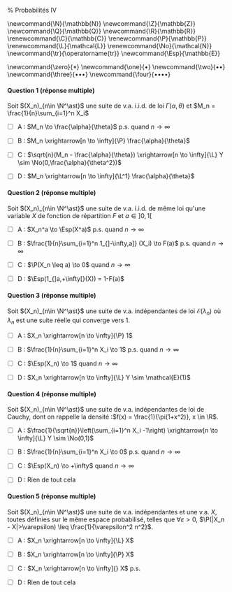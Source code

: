 % Probabilités IV

<!-- LaTeX Macros -->
\newcommand{\N}{\mathbb{N}}
\newcommand{\Z}{\mathbb{Z}}
\newcommand{\Q}{\mathbb{Q}}
\newcommand{\R}{\mathbb{R}}
\renewcommand{\C}{\mathbb{C}}
\renewcommand{\P}{\mathbb{P}}
\renewcommand{\L}{\mathcal{L}}
\renewcommand{\No}{\mathcal{N}}
\newcommand{\tr}{\operatorname{tr}}
\newcommand{\Esp}{\mathbb{E}}

\newcommand{\zero}{$\mathord{\boldsymbol{\circ}}$}
\newcommand{\one}{$\mathord{\bullet}$}
\newcommand{\two}{$\mathord{\bullet}\mathord{\bullet}$}
\newcommand{\three}{$\mathord{\bullet}\mathord{\bullet}\mathord{\bullet}$}
\newcommand{\four}{$\mathord{\bullet}\mathord{\bullet}\mathord{\bullet}\mathord{\bullet}$}

#### Question 1 (réponse multiple)
Soit $(X_n)_{n\in \N^\ast}$ une suite de v.a. i.i.d. de loi $\Gamma(\alpha,\theta)$ et $M_n = \frac{1}{n}\sum_{i=1}^n X_i$

  - [ ] A : $M_n \to \frac{\alpha}{\theta}$ p.s. quand $n \to \infty$

  - [ ] B : $M_n \xrightarrow[n \to \infty]{\P} \frac{\alpha}{\theta}$ 

  - [ ] C : $\sqrt{n}(M_n - \frac{\alpha}{\theta}) \xrightarrow[n \to \infty]{\L} Y \sim \No(0,\frac{\alpha}{\theta^2})$

  - [ ] D : $M_n \xrightarrow[n \to \infty]{\L^1} \frac{\alpha}{\theta}$


#### Question 2 (réponse multiple)
Soit $(X_n)_{n\in \N^\ast}$ une suite de v.a. i.i.d. de même loi qu'une variable $X$ de fonction de répartition $F$ et $a \in ]0,1[$

  - [ ]  A : $X_n^a \to \Esp(X^a)$ p.s. quand $n \to \infty$

  - [ ]  B : $\frac{1}{n}\sum_{i=1}^n 1_{]-\infty,a]} (X_i) \to F(a)$ p.s. quand $n \to \infty$

  - [ ]  C : $\P(X_n \leq a) \to 0$  quand $n \to \infty$

  - [ ]  D : $\Esp(1_{]a,+\infty[}(X)) = 1-F(a)$

#### Question 3 (réponse multiple)
Soit $(X_n)_{n\in \N^\ast}$ une suite de v.a. indépendantes de loi $\mathcal{E}(\lambda_n)$ où $\lambda_n$ est une suite réelle qui converge vers 1.

  - [ ]  A : $X_n \xrightarrow[n \to \infty]{\P} 1$ 

  - [ ]  B : $\frac{1}{n}\sum_{i=1}^n X_i \to 1$ p.s. quand $n \to \infty$

  - [ ]  C : $\Esp(X_n) \to 1$ quand $n \to \infty$

  - [ ]  D : $X_n \xrightarrow[n \to \infty]{\L} Y \sim \mathcal{E}(1)$ 

#### Question 4 (réponse multiple)
Soit $(X_n)_{n\in \N^\ast}$ une suite de v.a. indépendantes de loi de Cauchy, dont on rappelle la densité :$f(x) = \frac{1}{\pi(1+x^2)}, x \in \R$.

  - [ ]  A : $\frac{1}{\sqrt{n}}\left(\sum_{i=1}^n X_i -1\right) \xrightarrow[n \to \infty]{\L} Y \sim \No(0,1)$ 

  - [ ]  B : $\frac{1}{n}\sum_{i=1}^n X_i \to 0$ p.s. quand $n \to \infty$

  - [ ]  C : $\Esp(X_n) \to +\infty$ quand $n \to \infty$

  - [ ]  D : Rien de tout cela

#### Question 5 (réponse multiple)

Soit $(X_n)_{n\in \N^\ast}$ une suite de v.a. indépendantes et une v.a. $X$, toutes définies sur le même espace probabilisé, telles que $\forall \varepsilon > 0$, $\P(|X_n - X|>\varepsilon) \leq \frac{1}{\varepsilon^2 n^2}$.

  - [ ]  A : $X_n \xrightarrow[n \to \infty]{\L} X$  

  - [ ]  B : $X_n \xrightarrow[n \to \infty]{\P} X$ 

  - [ ]  C : $X_n \xrightarrow[n \to \infty]{} X$ p.s. 

  - [ ]  D : Rien de tout cela
